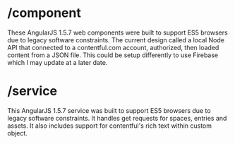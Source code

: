 # /component
These AngularJS 1.5.7 web components were built to support ES5 browsers due to legacy software constraints. The current design called a local Node API that connected to a contentful.com account, authorized, then loaded content from a JSON file. This could be setup differently to use Firebase which I may update at a later date.

# /service
This AngularJS 1.5.7 service was built to support ES5 browsers due to legacy software constraints. It handles get requests for spaces, entries and assets. It also includes support for contentful's rich text within custom object.
